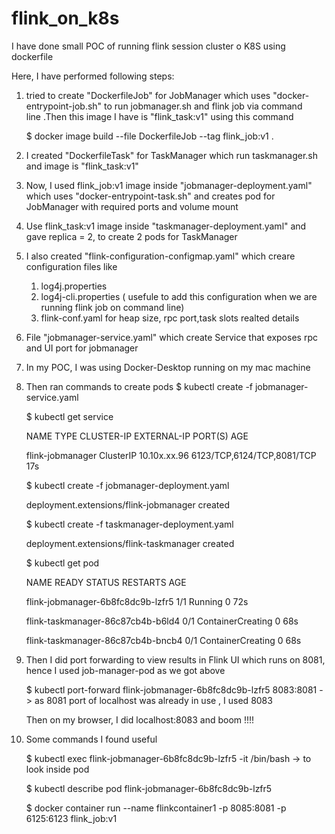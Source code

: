 # flink_on_k8s
I have done small POC of running flink session cluster o K8S using dockerfile

Here, I have performed following steps:

  1. tried to create "DockerfileJob" for JobManager  which uses "docker-entrypoint-job.sh" to run jobmanager.sh and flink job via command  
      line .Then this image I have is "flink_task:v1" using this command 
      
      
      $ docker image build --file DockerfileJob --tag flink_job:v1 .

  2. I created "DockerfileTask" for TaskManager which run taskmanager.sh and image is "flink_task:v1"

  3. Now, I used flink_job:v1 image inside "jobmanager-deployment.yaml" which uses "docker-entrypoint-task.sh" and creates pod for 
     JobManager with required ports and volume mount

  4. Use flink_task:v1 image inside "taskmanager-deployment.yaml" and gave replica = 2, to create 2 pods for TaskManager
  
  5. I also created "flink-configuration-configmap.yaml" which creare configuration files like 
        1. log4j.properties
        2. log4j-cli.properties ( usefule to add this configuration when we are running flink job on command line)
        3. flink-conf.yaml for heap size, rpc port,task slots realted details
        
  6. File "jobmanager-service.yaml" which create Service that exposes rpc and UI port for jobmanager  
  
  7. In my POC, I was using Docker-Desktop running on my mac machine
  
  8. Then ran commands to create pods 
      $  kubectl create -f jobmanager-service.yaml
      
      $ kubectl get service
      
        NAME               TYPE        CLUSTER-IP     EXTERNAL-IP   PORT(S)                      AGE
        
        flink-jobmanager   ClusterIP   10.10x.xx.96   <none>        6123/TCP,6124/TCP,8081/TCP   17s
  
      $  kubectl create -f jobmanager-deployment.yaml
      
        deployment.extensions/flink-jobmanager created
        
      $ kubectl create -f taskmanager-deployment.yaml
      
        deployment.extensions/flink-taskmanager created
        
      $ kubectl get pod
      
        NAME                                READY   STATUS              RESTARTS   AGE

        flink-jobmanager-6b8fc8dc9b-lzfr5   1/1     Running             0          72s

        flink-taskmanager-86c87cb4b-b6ld4   0/1     ContainerCreating   0          68s

        flink-taskmanager-86c87cb4b-bncb4   0/1     ContainerCreating   0          68s
        
  9. Then I did port forwarding to view results in Flink UI which runs on 8081, hence I used job-manager-pod as we got above
      
      $ kubectl port-forward flink-jobmanager-6b8fc8dc9b-lzfr5 8083:8081 -> as 8081 port of localhost was already in use , I used 8083
      
     
     Then on my browser, I did localhost:8083 and boom !!!!
      
      
 10. Some commands I found useful
 
     $ kubectl exec flink-jobmanager-6b8fc8dc9b-lzfr5 -it /bin/bash -> to look inside pod
     
     $  kubectl describe pod flink-jobmanager-6b8fc8dc9b-lzfr5
     
     $ docker container run --name flinkcontainer1  -p 8085:8081 -p 6125:6123 flink_job:v1 







